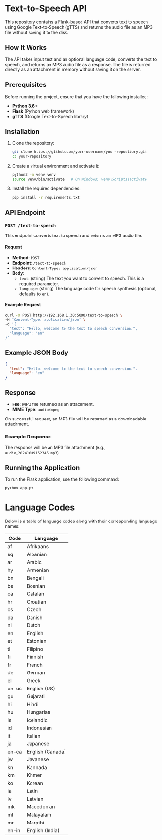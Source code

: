 # Text-to-Speech API

This repository contains a Flask-based API that converts text to speech using Google Text-to-Speech (gTTS) and returns the audio file as an MP3 file without saving it to the disk.

## How It Works

The API takes input text and an optional language code, converts the text to speech, and returns an MP3 audio file as a response. The file is returned directly as an attachment in memory without saving it on the server.

## Prerequisites

Before running the project, ensure that you have the following installed:

- **Python 3.6+**
- **Flask** (Python web framework)
- **gTTS** (Google Text-to-Speech library)

## Installation

1. Clone the repository:

    ```bash
    git clone https://github.com/your-username/your-repository.git
    cd your-repository
    ```

2. Create a virtual environment and activate it:

    ```bash
    python3 -m venv venv
    source venv/bin/activate   # On Windows: venv\Scripts\activate
    ```

3. Install the required dependencies:

    ```bash
    pip install -r requirements.txt
    ```

## API Endpoint

### `POST /text-to-speech`

This endpoint converts text to speech and returns an MP3 audio file.

#### Request

- **Method**: `POST`
- **Endpoint**: `/text-to-speech`
- **Headers**: `Content-Type: application/json`
- **Body**:
    - `text`: (string) The text you want to convert to speech. This is a required parameter.
    - `language`: (string) The language code for speech synthesis (optional, defaults to `en`).

#### Example Request

```bash
curl -X POST http://192.168.1.30:5000/text-to-speech \
-H "Content-Type: application/json" \
-d '{
  "text": "Hello, welcome to the text to speech conversion.",
  "language": "en"
}'
```

## Example JSON Body

```json
{
  "text": "Hello, welcome to the text to speech conversion.",
  "language": "en"
}
```

## Response

- **File**: MP3 file returned as an attachment.
- **MIME Type**: `audio/mpeg`

On successful request, an MP3 file will be returned as a downloadable attachment.

### Example Response

The response will be an MP3 file attachment (e.g., `audio_20241009152345.mp3`).

## Running the Application

To run the Flask application, use the following command:

```bash
python app.py
```

# Language Codes

Below is a table of language codes along with their corresponding language names:

| Code   | Language           |
|--------|--------------------|
| af     | Afrikaans          |
| sq     | Albanian           |
| ar     | Arabic             |
| hy     | Armenian           |
| bn     | Bengali            |
| bs     | Bosnian            |
| ca     | Catalan            |
| hr     | Croatian           |
| cs     | Czech              |
| da     | Danish             |
| nl     | Dutch              |
| en     | English            |
| et     | Estonian           |
| tl     | Filipino           |
| fi     | Finnish            |
| fr     | French             |
| de     | German             |
| el     | Greek              |
| en-us  | English (US)       |
| gu     | Gujarati           |
| hi     | Hindi              |
| hu     | Hungarian          |
| is     | Icelandic          |
| id     | Indonesian         |
| it     | Italian            |
| ja     | Japanese           |
| en-ca  | English (Canada)   |
| jw     | Javanese           |
| kn     | Kannada            |
| km     | Khmer              |
| ko     | Korean             |
| la     | Latin              |
| lv     | Latvian            |
| mk     | Macedonian         |
| ml     | Malayalam          |
| mr     | Marathi            |
| en-in  | English (India)    |
